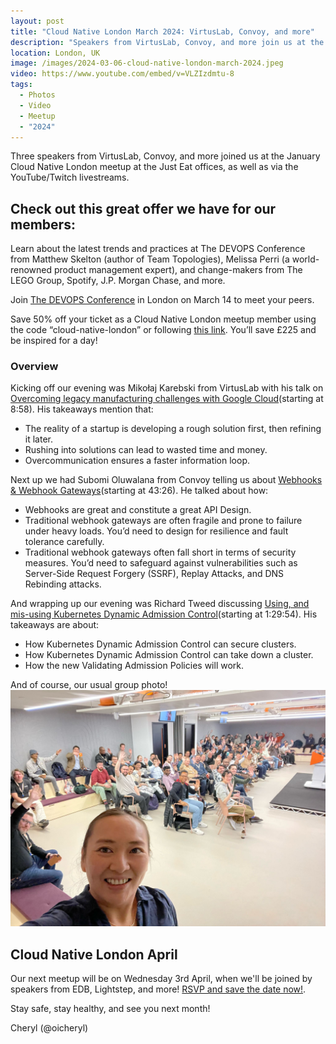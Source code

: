 ```yaml
---
layout: post
title: "Cloud Native London March 2024: VirtusLab, Convoy, and more"
description: "Speakers from VirtusLab, Convoy, and more join us at the Cloud Native London meetup March 2024, hosted by Cheryl Hung, Senior Director, Ecosystem at Arm"
location: London, UK
image: /images/2024-03-06-cloud-native-london-march-2024.jpeg
video: https://www.youtube.com/embed/v=VLZIzdmtu-8
tags:
  - Photos
  - Video
  - Meetup
  - "2024"
---
```


Three speakers from VirtusLab, Convoy, and more joined us at the January Cloud Native London meetup at the Just Eat offices, as well as via the YouTube/Twitch livestreams. 

## Check out this great offer we have for our members:
Learn about the latest trends and practices at The DEVOPS Conference from Matthew Skelton (author of Team Topologies), Melissa Perri (a world-renowned product management expert), and change-makers from The LEGO Group, Spotify, J.P. Morgan Chase, and more.

Join [The DEVOPS Conference](https://efcd.co/3uVi0nB) in London on March 14 to meet your peers.

Save 50% off your ticket as a Cloud Native London meetup member using the code “cloud-native-london” or following [this link](https://www.eventbrite.com.au/e/740291891977/?discount=cloud-native-london). You’ll save £225 and be inspired for a day!

### Overview

Kicking off our evening was Mikołaj Karebski from VirtusLab with his talk on [ Overcoming legacy manufacturing challenges with Google Cloud](https://www.youtube.com/live/VLZIzdmtu-8?si=pd8P5xaCPEOcsGkX&t=538)(starting at 8:58). His takeaways mention that:

* The reality of a startup is developing a rough solution first, then refining it later.
* Rushing into solutions can lead to wasted time and money.
* Overcommunication ensures a faster information loop.

Next up we had Subomi Oluwalana from Convoy telling us about [Webhooks & Webhook Gateways](https://www.youtube.com/live/VLZIzdmtu-8?si=fZxQQs73MwkFsm8U&t=2606)(starting at 43:26). He talked about how: 

* Webhooks are great and constitute a great API Design.
* Traditional webhook gateways are often fragile and prone to failure under heavy loads. You’d need to design for resilience and fault tolerance carefully.
* Traditional webhook gateways often fall short in terms of security measures. You’d need to safeguard against vulnerabilities such as Server-Side Request Forgery (SSRF), Replay Attacks, and DNS Rebinding attacks.

And wrapping up our evening was Richard Tweed discussing [Using, and mis-using Kubernetes Dynamic Admission Control](https://www.youtube.com/live/VLZIzdmtu-8?si=HHskwixBv0u2mo7x&t=5394)(starting at 1:29:54). His takeaways are about:

* How Kubernetes Dynamic Admission Control can secure clusters.
* How Kubernetes Dynamic Admission Control can take down a cluster.
* How the new Validating Admission Policies will work.

And of course, our usual group photo!
![](/images/2024-03-06-cloud-native-london-march-2024.jpeg)

## Cloud Native London April

Our next meetup will be on Wednesday 3rd April, when we'll be joined by speakers from EDB, Lightstep, and more! [RSVP and save the date now!](https://www.meetup.com/cloud-native-london/events/298010126/). 

Stay safe, stay healthy, and see you next month!

Cheryl (@oicheryl) 
